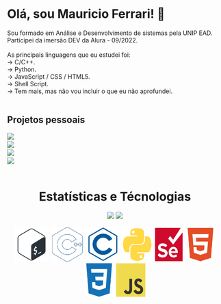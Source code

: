 <h1>Olá, sou Mauricio Ferrari! 👋</h1>

Sou formado em Análise e Desenvolvimento de sistemas pela UNIP EAD.<br/>
Participei da imersão DEV da Alura - 09/2022.<br/><br/>
As principais linguagens que eu estudei foi:<br/>
-> C/C++.<br/>
-> Python.<br/>
-> JavaScript / CSS / HTML5.<br/>
-> Shell Script.<br/>
-> Tem mais, mas não vou incluir o que eu não aprofundei.<br/>
<br/>

<h2>Projetos pessoais</h2>
<div>
  <img src="https://img.shields.io/github/v/release/mxnt10/cpu-limit?color=00aa00&label=CPU-Limit%20-%20CPU%20Frequency%20Limit&style=flat-square"><br/>
  <img src="https://img.shields.io/github/v/release/mxnt10/ckdeps?color=00aa00&label=CkDeps%20-%20Check%20Dependencies&style=flat-square"><br/>
  <img src="https://img.shields.io/github/v/release/mxnt10/face?color=00aa00&label=Face%20-%20Facebook%20Desktop&style=flat-square"><br/>
  <img src="https://img.shields.io/github/v/release/mxnt10/insta?color=00aa00&label=Insta%20-%20Instagram%20Desktop&style=flat-square">
</div><br/>

<h1 align="center"> Estatísticas e Técnologias</h1>

<div align="center">
  <img height="200em" src="https://github-readme-stats.vercel.app/api?username=mxnt10&show_icons=true&theme=aura&include_all_commits=true">
  <img height="200em" src="https://github-readme-stats.vercel.app/api/top-langs/?username=mxnt10&layout=compact&langs_count=8&theme=aura"/>
</div><br/>

<div align="center">
  <img src="https://github.com/devicons/devicon/blob/master/icons/bash/bash-plain.svg" height="80" width="80"/>
  <img src="https://github.com/devicons/devicon/blob/master/icons/cplusplus/cplusplus-line.svg" height="80" width="80"/>
  <img src="https://github.com/devicons/devicon/blob/master/icons/c/c-line.svg" height="80" width="80"/>
  <img src="https://github.com/devicons/devicon/blob/master/icons/python/python-plain.svg" height="80" width="70"/>
  <img src="https://github.com/devicons/devicon/blob/master/icons/selenium/selenium-original.svg" height="80" width="70"/>
  <img src="https://github.com/devicons/devicon/blob/master/icons/html5/html5-plain.svg" height="80" width="70"/>
  <img src="https://github.com/devicons/devicon/blob/master/icons/css3/css3-plain.svg" height="80" width="70"/>
  <img src="https://github.com/devicons/devicon/blob/master/icons/javascript/javascript-original.svg" height="80" width="70"/>
</div>
